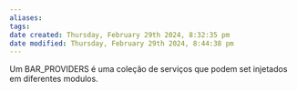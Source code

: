 ```yaml
---
aliases: 
tags: 
date created: Thursday, February 29th 2024, 8:32:35 pm
date modified: Thursday, February 29th 2024, 8:44:38 pm
---
```

Um BAR_PROVIDERS é uma coleção de serviços que podem set injetados em diferentes modulos.
